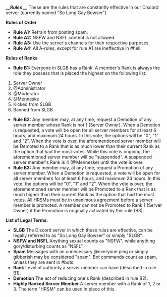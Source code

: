 ***__Rules __***
These are the rules that are constantly effective in our Discord server (currently named "So Long Gay Bowser"). 

__**Rules of Order**__
- **Rule A1:**
Refrain from posting spam.
- **Rule A2:**
NSFW and NSFL content is not allowed. 
- **Rule A3:**
Use the server's channels for their respective purposes. 
- **Rule A4:**
All A-rules, except for rule A1 are ineffective in #hell. 

__**Rules of Ranks**__ 
- **Rule B1:**
Everyone in SLGB has a Rank. A member's Rank is always the role they possess that is placed the highest on the following list: 
1. Server Owner
2. @Administrator
3. @Moderator
4. @Menneske
5. Kicked from SLGB
6. Banned from SLGB
- **Rule B2:**
Any member may, at any time, request a Demotion of any server member whose Rank is not 1 (Server Owner). When a Demotion is requested, a vote will be open for all server members for at least 6 hours, and maximum 24 hours. 
In this vote, the options will be "0", "1" and "2". 
When the vote is over, the aforementioned server member will be Demoted to a Rank that is as much lower than their current Rank as the option that had the most votes.
While this vote is ongoing, the aforementioned server member will be "suspended". A suspended server member's Rank is 4 (@Menneske) until the vote is over.
- **Rule B3:** 
Any member may, at any time, request a Promotion of any server member. When a Demotion is requested, a vote will be open for all server members for at least 6 hours, and maximum 24 hours. 
In this vote, the options will be "0", "1" and "2". 
When the vote is over, the aforementioned server member will be Promoted to a Rank that is as much higher than their current Rank as the option that had the most votes. 
All HRSMs must be in unanimous agreement before a server member is promoted. 
A member can not be Promoted to Rank 1 (Server Owner) if the Promotion is originally activated by this rule (B3). 

__**List of Legal Terms:**__ 
- **SLGB**
The Discord server in which these rules are effective, can be legally referred to as "So Long Gay Bowser" or simply "SLGB". 
- **NSFW and NSFL** 
Anything sexual counts as "NSFW", while anything gory/disturbing counts as "NSFL". 
- **Spam** 
Messages with an unnecessary @everyone ping or simply gibberish may be considered "spam". Bot commands count as spam, unless they are sent in #bots.
- **Rank** 
Level of authority a server member can have (described in rule B1).
- **Demotion** 
The act of reducing one's Rank (described in rule B2). 
- **Highly Ranked Server Member** 
A server member with a Rank of 1, 2 or 3. The term "HRSM" can be used in place of this. 
